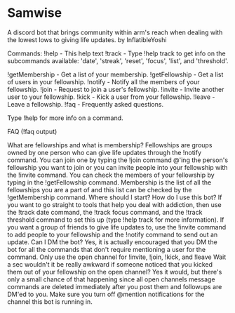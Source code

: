 # Samwise


A discord bot that brings community within arm's reach when dealing with the lowest lows to giving life updates.
by InflatibleYoshi

Commands:
  !help - This help text
  !track - Type !help track to get info on the subcommands available: 'date', 'streak', 'reset', 'focus', 'list', and 'threshold'.

  !getMembership -  Get a list of your membership.
  !getFellowship - Get a list of users in your fellowship.
  !notify - Notify all the members of your fellowship.
  !join - Request to join a user's fellowship.
  !invite - Invite another user to your fellowship.
  !kick - Kick a user from your fellowship.
  !leave - Leave a fellowship.
  !faq - Frequently asked questions.

Type !help <command> for more info on a command.

FAQ (!faq output)


What are fellowships and what is membership?
Fellowships are groups owned by one person who can give life updates through the !notify command. You can join one by typing the !join command @'ing the person's fellowship you want to join or you can invite people into your fellowship with the !invite command. You can check the members of your fellowship by typing in the !getFellowship command. Membership is the list of all the fellowships you are a part of and this list can be checked by the !getMembership command.
Where should I start? How do I use this bot?
If you want to go straight to tools that help you deal with addiction, then use the !track date command, the !track focus command, and the !track threshold command to set this up (type !help track for more information). If you want a group of friends to give life updates to, use the !invite command to add people to your fellowship and the !notify command to send out an update.
Can I DM the bot?
Yes, it is actually encouraged that you DM the bot for all the commands that don't require mentioning a user for the command. Only use the open channel for !invite, !join, !kick, and !leave
Wait a sec wouldn't it be really awkward if someone noticed that you kicked them out of your fellowship on the open channel?
Yes it would, but there's only a small chance of that happening since all open channels message commands are deleted immediately after you post them and followups are DM'ed to you. Make sure you turn off @mention notifications for the channel this bot is running in.
